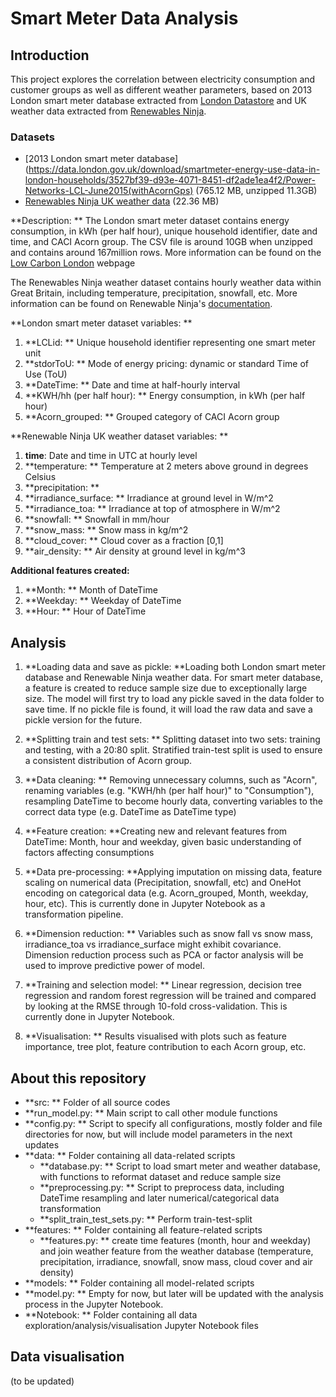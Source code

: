 # Smart Meter Data Analysis

## Introduction

This project explores the correlation between electricity consumption and customer groups as well as different weather parameters, based on 2013 London smart meter database extracted from [London Datastore](https://data.london.gov.uk/dataset/smartmeter-energy-use-data-in-london-households) and UK weather data extracted from [Renewables Ninja](https://www.renewables.ninja/).

### Datasets
* [2013 London smart meter database](https://data.london.gov.uk/download/smartmeter-energy-use-data-in-london-households/3527bf39-d93e-4071-8451-df2ade1ea4f2/Power-Networks-LCL-June2015(withAcornGps) (765.12 MB, unzipped 11.3GB)
* [Renewables Ninja UK weather data](https://www.renewables.ninja/country_downloads/GB/ninja_weather_country_GB_merra-2_land_area_weighted.csv) (22.36 MB)

**Description: **
The London smart meter dataset contains energy consumption, in kWh (per half hour), unique household identifier, date and time, and CACI Acorn group. The CSV file is around 10GB when unzipped and contains around 167million rows. More information can be found on the [Low Carbon London](https://innovation.ukpowernetworks.co.uk/) webpage

The Renewables Ninja weather dataset contains hourly weather data within Great Britain, including temperature, precipitation, snowfall, etc. More information can be found on Renewable Ninja's [documentation](https://www.renewables.ninja/documentation).

**London smart meter dataset variables: **
1. **LCLid: ** Unique household identifier representing one smart meter unit
1. **stdorToU: ** Mode of energy pricing: dynamic or standard Time of Use (ToU)
1. **DateTime: ** Date and time at half-hourly interval
1. **KWH/hh (per half hour): ** Energy consumption, in kWh (per half hour)
1. **Acorn_grouped: ** Grouped category of CACI Acorn group

**Renewable Ninja UK weather dataset variables: **
1. **time**: Date and time in UTC at hourly level
1. **temperature: ** Temperature at 2 meters above ground in degrees Celsius
1. **precipitation: ** 
1. **irradiance_surface: ** Irradiance at ground level in W/m^2 
1. **irradiance_toa: ** Irradiance at top of atmosphere in W/m^2 
1. **snowfall: ** Snowfall in mm/hour
1. **snow_mass: ** Snow mass in kg/m^2
1. **cloud_cover: ** Cloud cover as a fraction [0,1]
1. **air_density: ** Air density at ground level in kg/m^3

**Additional features created:**
1. **Month: ** Month of DateTime
1. **Weekday: ** Weekday of DateTime
1. **Hour: ** Hour of DateTime

## Analysis
1. **Loading data and save as pickle: **Loading both London smart meter database and Renewable Ninja weather data. For smart meter database, a feature is created to reduce sample size due to exceptionally large size. The model will first try to load any pickle saved in the data folder to save time. If no pickle file is found, it will load the raw data and save a pickle version for the future. 

1. **Splitting train and test sets: ** Splitting dataset into two sets: training and testing, with a 20:80 split. Stratified train-test split is used to ensure a consistent distribution of Acorn group. 

1. **Data cleaning: ** Removing unnecessary columns, such as "Acorn", renaming variables (e.g. "KWH/hh (per half hour)" to "Consumption"), resampling DateTime to become hourly data, converting variables to the correct data type (e.g. DateTime as DateTime type)

1. **Feature creation: **Creating new and relevant features from DateTime: Month, hour and weekday, given basic understanding of factors affecting consumptions

1. **Data pre-processing: **Applying imputation on missing data, feature scaling on numerical data (Precipitation, snowfall, etc) and OneHot encoding on categorical data (e.g. Acorn_grouped, Month, weekday, hour, etc). This is currently done in Jupyter Notebook as a transformation pipeline.

1. **Dimension reduction: ** Variables such as snow fall vs snow mass, irradiance_toa vs irradiance_surface might exhibit covariance. Dimension reduction process such as PCA or factor analysis will be used to improve predictive power of model.

1. **Training and selection model: ** Linear regression, decision tree regression and random forest regression will be trained and compared by looking at the RMSE through 10-fold cross-validation. This is currently done in Jupyter Notebook. 

1. **Visualisation: ** Results visualised with plots such as feature importance, tree plot, feature contribution to each Acorn group, etc. 

## About this repository
* **src: ** Folder of all source codes
 * **run_model.py: ** Main script to call other module functions
 * **config.py: ** Script to specify all configurations, mostly folder and file directories for now, but will include model parameters in the next updates
 * **data: ** Folder containing all data-related scripts
   * **database.py: ** Script to load smart meter and weather database, with functions to reformat dataset and reduce sample size
   * **preprocessing.py: ** Script to preprocess data, including DateTime resampling and later numerical/categorical data transformation   
   * **split_train_test_sets.py: ** Perform train-test-split
 * **features: ** Folder containing all feature-related scripts
   * **features.py: ** create time features (month, hour and weekday) and join weather feature from the weather database (temperature, precipitation, irradiance, snowfall, snow mass, cloud cover and air density)
 * **models: ** Folder containing all model-related scripts
  * **model.py: ** Empty for now, but later will be updated with the analysis process in the Jupyter Notebook.
* **Notebook: ** Folder containing all data exploration/analysis/visualisation Jupyter Notebook files

## Data visualisation
(to be updated)
